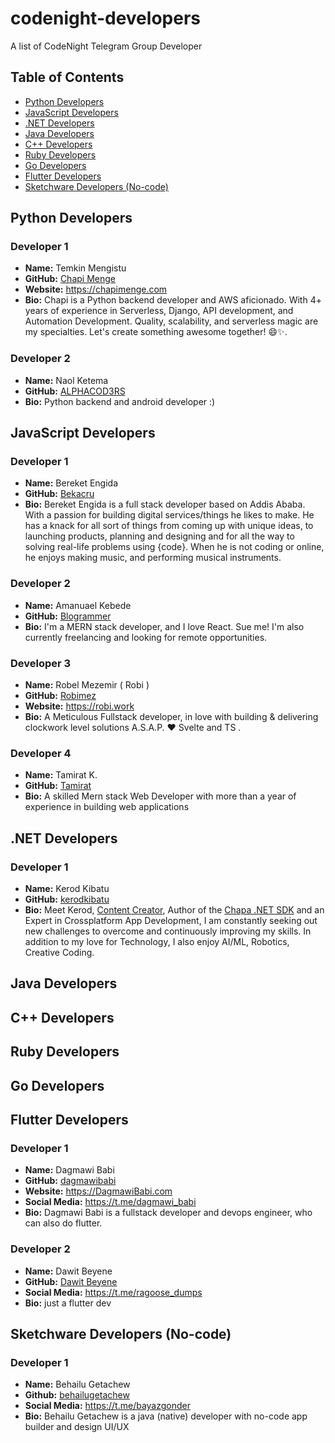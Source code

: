 # codenight-developers
A list of CodeNight Telegram Group Developer

## Table of Contents

- [Python Developers](#python-developers)
- [JavaScript Developers](#javascript-developers)
- [.NET Developers](#net-developers)
- [Java Developers](#java-developers)
- [C++ Developers](#c-developers)
- [Ruby Developers](#ruby-developers)
- [Go Developers](#go-developers)
- [Flutter Developers](#flutter-developers)
- [Sketchware Developers (No-code)](#sketchware-developers(no-code))

## Python Developers

### Developer 1
- **Name:** Temkin Mengistu
- **GitHub:** [Chapi Menge](https://github.com/chapimenge3)
- **Website:** https://chapimenge.com
- **Bio:** Chapi is a Python backend developer and AWS aficionado. With 4+ years of experience in Serverless, Django, API development, and Automation Development. Quality, scalability, and serverless magic are my specialties. Let's create something awesome together! 😄✨.


### Developer 2
- **Name:** Naol Ketema
- **GitHub:** [ ALPHACOD3RS ](https://github.com/ALPHACOD3RS)
- **Bio:** Python backend and android developer :)

<!-- ### Developer 2
- **Name:** Jane Smith
- **GitHub:** [janesmith](https://github.com/janesmith)
- **Bio:** Brief description or specialties in Python development. -->

<!-- Add more Python developers as needed -->

## JavaScript Developers

### Developer 1
- **Name:** Bereket Engida
- **GitHub:** [Bekacru](https://github.com/Bekacru)
- **Bio:** Bereket Engida is a full stack developer based on Addis Ababa. With a passion for building digital services/things he likes to make. He has a knack for all sort of things from coming up with unique ideas, to launching products, planning and designing and for all the way to solving real-life problems using {code}. When he is not coding or online, he enjoys making music, and performing musical instruments.


### Developer 2
- **Name:** Amanuael Kebede
- **GitHub:** [Blogrammer](https://github.com/Manuel-heav)
- **Bio:** I'm a MERN stack developer, and I love React. Sue me! I'm also currently freelancing and looking for remote opportunities. 

### Developer 3
- **Name:** Robel Mezemir ( Robi )
- **GitHub:** [Robimez](https://github.com/robimez)
- **Website:** https://robi.work
- **Bio:** A Meticulous Fullstack developer, in love with building & delivering clockwork level solutions A.S.A.P. ❤️ Svelte and TS .

### Developer 4
- **Name:** Tamirat K.
- **GitHub:** [Tamirat](https://github.com/kika1s1)
- **Bio:** A skilled Mern stack Web Developer with more than a year of experience in building web applications

<!-- ### Developer 2
- **Name:** Emily Davis
- **GitHub:** [emilydavis](https://github.com/emilydavis)
- **Bio:** Brief description or specialties in JavaScript development. -->

<!-- Add more JavaScript developers as needed -->
## .NET Developers

### Developer 1
- **Name:** Kerod Kibatu
- **GitHub:** [kerodkibatu](https://github.com/kerodkibatu)
- **Bio:** Meet Kerod, [Content Creator](https://youtube.com/@kerverse), Author of the [Chapa .NET SDK](https://github.com/kerodkibatu/Chapa.NET) and an Expert in Crossplatform App Development, I am constantly seeking out new challenges to overcome and continuously improving my skills. In addition to my love for Technology, I also enjoy AI/ML, Robotics, Creative Coding.

## Java Developers
<!-- 
### Developer 1
- **Name:** Michael Brown
- **GitHub:** [michaelbrown](https://github.com/michaelbrown)
- **Bio:** Brief description or specialties in Java development.

### Developer 2
- **Name:** Sarah Lee
- **GitHub:** [sarahlee](https://github.com/sarahlee)
- **Bio:** Brief description or specialties in Java development. -->

<!-- Add more Java developers as needed -->

## C++ Developers

<!-- ### Developer 1
- **Name:** Ryan Clark
- **GitHub:** [ryanclark](https://github.com/ryanclark)
- **Bio:** Brief description or specialties in C++ development.

### Developer 2
- **Name:** Olivia Turner
- **GitHub:** [oliviaturner](https://github.com/oliviaturner)
- **Bio:** Brief description or specialties in C++ development. -->

<!-- Add more C++ developers as needed -->

## Ruby Developers

<!-- ### Developer 1
- **Name:** William Garcia
- **GitHub:** [williamgarcia](https://github.com/williamgarcia)
- **Bio:** Brief description or specialties in Ruby development.

### Developer 2
- **Name:** Sophia Patel
- **GitHub:** [sophiapatel](https://github.com/sophiapatel)
- **Bio:** Brief description or specialties in Ruby development. -->

<!-- Add more Ruby developers as needed -->

## Go Developers

<!-- ### Developer 1
- **Name:** Ethan Martinez
- **GitHub:** [ethanmartinez](https://github.com/ethanmartinez)
- **Bio:** Brief description or specialties in Go development.

### Developer 2
- **Name:** Mia Wilson
- **GitHub:** [miawilson](https://github.com/miawilson)
- **Bio:** Brief description or specialties in Go development. -->

<!-- Add more Go developers as needed -->

## Flutter Developers

### Developer 1
- **Name:** Dagmawi Babi
- **GitHub:** [dagmawibabi](https://github.com/dagmawibabi)
- **Website:** https://DagmawiBabi.com
- **Social Media:** https://t.me/dagmawi_babi
- **Bio:** Dagmawi Babi is a fullstack developer and devops engineer, who can also do flutter.

### Developer 2
- **Name:** Dawit Beyene
- **GitHub:** [Dawit Beyene](https://github.com/daveragos)
- **Social Media:** https://t.me/ragoose_dumps
- **Bio:** just a flutter dev

## Sketchware Developers (No-code)

### Developer 1
- **Name:** Behailu Getachew
- **Github:** [behailugetachew](https://github.com/bayainnovation) 
- **Social Media:** https://t.me/bayazgonder
- **Bio:** Behailu Getachew is a java (native) developer with no-code app builder and design UI/UX 
